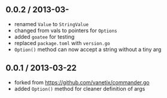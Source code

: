 0.0.2 / 2013-03-
------------------
* renamed `Value` to `StringValue`
* changed from vals to pointers for `Options`
* added `goatee` for testing
* replaced `package.toml` with `version.go`
* `Option()` method can now accept a string without a tiny arg

0.0.1 / 2013-03-22 
------------------
* forked from https://github.com/vanetix/commander.go
* added `Option()` method for cleaner definition of args